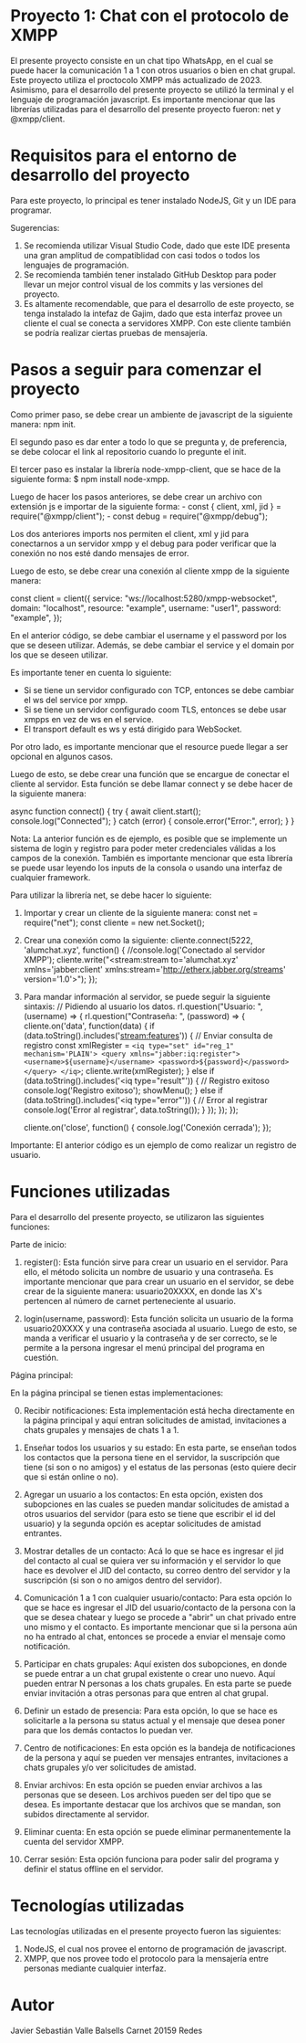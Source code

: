 # Proyecto 1: Chat con el protocolo de XMPP

El presente proyecto consiste en un chat tipo WhatsApp, en el cual se puede hacer la comunicación 1 a 1 con otros usuarios o bien en chat grupal. Este proyecto utiliza el proctocolo XMPP más 
actualizado de 2023. Asimismo, para el desarrollo del presente proyecto se utilizó la terminal y el lenguaje de programación javascript. Es importante mencionar que las librerías utilizadas para 
el desarrollo del presente proyecto fueron: net y @xmpp/client.

# Requisitos para el entorno de desarrollo del proyecto

Para este proyecto, lo principal es tener instalado NodeJS, Git y un IDE para programar.

Sugerencias: 

1. Se recomienda utilizar Visual Studio Code, dado que este IDE presenta una gran amplitud de compatiblidad con casi todos o todos los lenguajes de programación.
2. Se recomienda también tener instalado GitHub Desktop para poder llevar un mejor control visual de los commits y las versiones del proyecto. 
3. Es altamente recomendable, que para el desarrollo de este proyecto, se tenga instalado la intefaz de Gajim, dado que esta interfaz provee un cliente el cual se conecta a servidores XMPP.
   Con este cliente también se podría realizar ciertas pruebas de mensajería.

# Pasos a seguir para comenzar el proyecto
Como primer paso, se debe crear un ambiente de javascript de la siguiente manera: npm init.

El segundo paso es dar enter a todo lo que se pregunta y, de preferencia, se debe colocar el link al repositorio cuando lo pregunte el init.

El tercer paso es instalar la librería node-xmpp-client, que se hace de la siguiente forma: $ npm install node-xmpp.

Luego de hacer los pasos anteriores, se debe crear un archivo con extensión js e importar de la siguiente forma: 
    - const { client, xml, jid } = require("@xmpp/client");
    - const debug = require("@xmpp/debug");

Los dos anteriores imports nos permiten el client, xml y jid para conectarnos a un servidor xmpp y el debug para poder verificar que la conexión no nos esté dando mensajes de error.

Luego de esto, se debe crear una conexión al cliente xmpp de la siguiente manera: 

const client = client({
    service: "ws://localhost:5280/xmpp-websocket",
    domain: "localhost",
    resource: "example",
    username: "user1",
    password: "example",
});

En el anterior código, se debe cambiar el username y el password por los que se deseen utilizar. Además, se debe cambiar el service y el domain por los que se deseen utilizar.

Es importante tener en cuenta lo siguiente: 
- Si se tiene un servidor configurado con TCP, entonces se debe cambiar el ws del service por xmpp.
- Si se tiene un servidor configurado coom TLS, entonces se debe usar xmpps en vez de ws en el service.
- El transport default es ws y está dirigido para WebSocket.

Por otro lado, es importante mencionar que el resource puede llegar a ser opcional en algunos casos. 

Luego de esto, se debe crear una función que se encargue de conectar el cliente al servidor. Esta función se debe llamar connect y se debe hacer de la siguiente manera:

async function connect() {
    try {
        await client.start();
        console.log("Connected");
    } catch (error) {
        console.error("Error:", error);
    }
}

Nota: La anterior función es de ejemplo, es posible que se implemente un sistema de login y registro para poder meter credenciales válidas a los campos de la conexión.
También es importante mencionar que esta librería se puede usar leyendo los inputs de la consola o usando una interfaz de cualquier framework.

Para utilizar la librería net, se debe hacer lo siguiente: 

1. Importar y crear un cliente de la siguiente manera: 
    const net = require("net"); 
    const cliente = new net.Socket();

2. Crear una conexión como la siguiente: 
    cliente.connect(5222, 'alumchat.xyz', function() {
      //console.log('Conectado al servidor XMPP');
      cliente.write("<stream:stream to='alumchat.xyz' xmlns='jabber:client' xmlns:stream='http://etherx.jabber.org/streams' version='1.0'>");
    });

3. Para mandar información al servidor, se puede seguir la siguiente sintaxis: 
    // Pidiendo al usuario los datos.
    rl.question("Usuario: ", (username) => {
        rl.question("Contraseña: ", (password) => {
        cliente.on('data', function(data) {
            if (data.toString().includes('<stream:features>')) {
                // Enviar consulta de registro
                const xmlRegister = `
                <iq type="set" id="reg_1" mechanism='PLAIN'>
                    <query xmlns="jabber:iq:register">
                    <username>${username}</username>
                    <password>${password}</password>
                    </query>
                </iq>
                `;
                cliente.write(xmlRegister);
            } else if (data.toString().includes('<iq type="result"')) {
                // Registro exitoso
                console.log('Registro exitoso');
                showMenu();
            } else if (data.toString().includes('<iq type="error"')) {
                // Error al registrar
                console.log('Error al registrar', data.toString());
            }
        });
        });
    });


    cliente.on('close', function() {
        console.log('Conexión cerrada');
    });

Importante: El anterior código es un ejemplo de como realizar un registro de usuario.



# Funciones utilizadas 

Para el desarrollo del presente proyecto, se utilizaron las siguientes funciones:

Parte de inicio:

1. register(): Esta función sirve para crear un usuario en el servidor. Para ello, el método solicita un nombre de usuario y una contraseña. Es importante mencionar que para crear un usuario 
               en el servidor, se debe crear de la siguiente manera: usuario20XXXX, en donde las X's pertencen al número de carnet perteneciente al usuario.

2. login(username, password): Esta función solicita un usuario de la forma usuario20XXXX y una contraseña asociada al usuario. Luego de esto, se manda a verificar el usuario y la contraseña y 
                              de ser correcto, se le permite a la persona ingresar el menú principal del programa en cuestión.

Página principal: 
 
En la página principal se tienen estas implementaciones: 

0. Recibir notificaciones: Esta implementación está hecha directamente en la página principal y aquí entran solicitudes de amistad, invitaciones a chats grupales y mensajes de chats 1 a 1.

1. Enseñar todos los usuarios y su estado: En esta parte, se enseñan todos los contactos que la persona tiene en el servidor, la suscripción que tiene (si son o no amigos) y el estatus de las 
                                           personas (esto quiere decir que si están online o no).

2. Agregar un usuario a los contactos: En esta opción, existen dos subopciones en las cuales se pueden mandar solicitudes de amistad a otros usuarios del servidor (para esto se tiene que escribir el id del usuario)
                                       y la segunda opción es aceptar solicitudes de amistad entrantes.

3. Mostrar detalles de un contacto: Acá lo que se hace es ingresar el jid del contacto al cual se quiera ver su información y el servidor lo que hace es devolver el JID del contacto, su correo dentro del servidor 
                                    y la suscripción (si son o no amigos dentro del servidor).

4. Comunicación 1 a 1 con cualquier usuario/contacto: Para esta opción lo que se hace es ingresar el JID del usuario/contacto de la persona con la que se desea chatear y luego se procede a "abrir" un chat privado 
                                                      entre uno mismo y el contacto. Es importante mencionar que si la persona aún no ha entrado al chat, entonces se procede a enviar el mensaje como notificación.

5. Participar en chats grupales: Aquí existen dos subopciones, en donde se puede entrar a un chat grupal existente o crear uno nuevo. Aquí pueden entrar N personas a los chats grupales. En esta parte se puede enviar invitación a otras 
                                 personas para que entren al chat grupal.

6. Definir un estado de presencia: Para esta opción, lo que se hace es solicitarle a la persona su status actual y el mensaje que desea poner para que los demás contactos lo puedan ver.

7. Centro de notificaciones: En esta opción es la bandeja de notificaciones de la persona y aquí se pueden ver mensajes entrantes, invitaciones a chats grupales y/o ver solicitudes de amistad.

8. Enviar archivos: En esta opción se pueden enviar archivos a las personas que se deseen. Los archivos pueden ser del tipo que se desea. Es importante destacar que los archivos que se mandan, son subidos directamente al servidor.

9. Eliminar cuenta: En esta opción se puede eliminar permanentemente la cuenta del servidor XMPP.

10. Cerrar sesión: Esta opción funciona para poder salir del programa y definir el status offline en el servidor.

# Tecnologías utilizadas

Las tecnologías utilizadas en el presente proyecto fueron las siguientes: 

1. NodeJS, el cual nos provee el entorno de programación de javascript.
2. XMPP, que nos provee todo el protocolo para la mensajería entre personas mediante cualquier interfaz.

# Autor
Javier Sebastián Valle Balsells
Carnet 20159
Redes